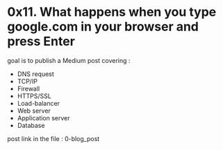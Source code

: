 # 0x11. What happens when you type google.com in your browser and press Enter

goal is to publish a Medium post covering : 

- DNS request
- TCP/IP
- Firewall
- HTTPS/SSL
- Load-balancer
- Web server
- Application server
- Database

post link in the file : 0-blog_post
